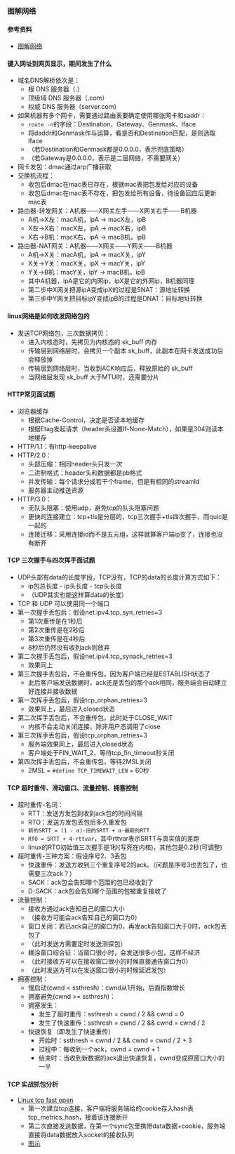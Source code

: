 ### 图解网络

#### 参考资料
* [图解网络](https://xiaolincoding.com/network/)

#### 键入网址到网页显示，期间发生了什么
* 域名DNS解析依次是：
  * 根 DNS 服务器（.）
  * 顶级域 DNS 服务器（.com）
  * 权威 DNS 服务器（server.com）
* 如果机器有多个网卡，需要通过路由表要确定使用哪张网卡和saddr：
  * `route -n`的字段：Destination、Gateway、Genmask、Iface
  * 将daddr和Genmask作与运算，看是否和Destination匹配，是则选取Iface
  * （若Destination和Genmask都是0.0.0.0，表示兜底策略）
  * （若Gateway是0.0.0.0，表示是二层网络，不需要网关）
* 网卡发包：dmac通过arp广播获取
* 交换机流程：
  * 收包后dmac在mac表已存在，根据mac表把包发给对应的设备
  * 收包后dmac在mac表不存在，把包发给所有设备，待设备回应后更新mac表
* 路由器-转发网关：A机器——X网关左手——X网关右手——B机器
  * A机->X左：macA机，ipA -> macX左，ipB
  * X左->X右：macX左，ipA -> macX右，ipB
  * X右->B机：macX右，ipA -> macB机，ipB
* 路由器-NAT网关：A机器——X网关——Y网关——B机器
  * A机->X关：macA机，ipA -> macX关，ipY
  * X关->Y关：macX关，ipX -> macY关，ipY
  * Y关->B机：macY关，ipY -> macB机，ipB
  * 其中A机器，ipA是它的内网ip，ipX是它的外网ip，B机器同理
  * 第二步中X网关把源ipA变成ipX的过程是SNAT：源地址转换
  * 第三步中Y网关把目标ipY变成ipB的过程是DNAT：目标地址转换

#### linux网络是如何收发网络包的
* 发送TCP网络包，三次数据拷贝：
  * 进入内核态时，先拷贝为内核态的 sk_buff 内存
  * 传输层到网络层时，会拷贝一个副本 sk_buff，此副本在网卡发送成功后会释放掉
  * 传输层到网络层时，当收到ACK响应后，释放原始的 sk_buff
  * 当网络层发现 sk_buff 大于MTU时，还需要分片

#### HTTP常见面试题
* 浏览器缓存
  * 根据Cache-Control，决定是否读本地缓存
  * 根据Etag发起请求（header头设置If-None-Match），如果是304则读本地缓存
* HTTP/1.1：有http-keepalive
* HTTP/2.0：
  * 头部压缩：相同header头只发一次
  * 二进制格式：header头和数据都是pb格式
  * 并发传输：每个请求分成若干个frame，但是有相同的streamId
  * 服务器主动推送资源
* HTTP/3.0：
  * 无队头阻塞：使用udp，避免tcp的队头阻塞问题
  * 更快的连接建立：tcp+tls是分层的，tcp三次握手+tls四次握手，而quic是一起的
  * 连接迁移：采用连接id而不是五元组，这样就算客户端ip变了，连接也没有断开

#### TCP 三次握手与四次挥手面试题
* UDP头部有data的长度字段，TCP没有，TCP的data的长度计算方式如下：
  * ip包总长度 - ip头长度 - tcp头长度
  * （UDP其实也能这样算data的长度）
* TCP 和 UDP 可以使用同一个端口
* 第一次握手丢包后：假设net.ipv4.tcp_syn_retries=3
  * 第1次重传是在1秒后
  * 第2次重传是在2秒后
  * 第3次重传是在4秒后
  * 8秒后仍然没有收到ack则放弃
* 第二次握手丢包后，假设net.ipv4.tcp_synack_retries=3
  * 效果同上
* 第三次握手丢包后，不会重传包，因为客户端已经是ESTABLISH状态了
  * 此后客户端发送数据时，ack还是丢包的那个ack相同，服务端会自动建立好连接并接收数据
* 第一次挥手丢包后，假设tcp_orphan_retries=3
  * 效果同上，最后进入closed状态
* 第二次挥手丢包后，不会重传包，此时处于CLOSE_WAIT
  * 内核不会主动关闭连接，除非用户态调用了close
* 第三次挥手丢包后，假设tcp_orphan_retries=3
  * 服务端效果同上，最后进入closed状态
  * 客户端处于FIN_WAIT_2，等待tcp_fin_timeout秒关闭
* 第四次挥手丢包后，不会重传包，等待2MSL关闭
  * 2MSL = `#define TCP_TIMEWAIT_LEN` = 60秒

#### TCP 超时重传、滑动窗口、流量控制、拥塞控制
* 超时重传-名词：
  * RTT：发送方发包到收到ack包的时间间隔
  * RTO：发送方发包丢包后多久重发包
  * `新的SRTT = (1 - α)·旧的SRTT + α·最新的RTT`
  * `RTO = SRTT + 4·rttvar`，其中rttvar表示SRTT与真实值的差距
  * linux的RTO初始值三次握手是1秒(写死在内核)，其他包是0.2秒(可调整)
* 超时重传-三种方案：假设序号2、3丢包
  * 快速重传：发送方收到三个重复序号2的ack。（问题是序号3也丢包了，也需要三次ack？）
  * SACK：ack包会告知哪个范围的包已经收到了
  * D-SACK：ack包会告知哪个范围的包被重复接收了
* 流量控制：
  * 接收方通过ack告知自己的窗口大小
  * （接收方可能会ack告知自己的窗口为0）
  * 窗口关闭：若已ack自己的窗口为0，再发ack告知窗口大于0时，ack包丢包了
  * （此时发送方需要定时发送测探包）
  * 糊涂窗口综合征：当窗口很小时，会发送很多小包，这样不经济
  * （此时接收方可以在接收窗口很小的时候直接通告窗口为0）
  * （此时发送方可以在发送窗口很小的时候延迟发包）
* 拥塞控制：
  * 慢启动(cwnd < ssthresh)：cwnd从1开始，后面指数增长
  * 拥塞避免(cwnd >= ssthresh)：
  * 拥塞发生：
    * 发生了超时重传：ssthresh = cwnd / 2 && cwnd = 0
    * 发生了快速重传：ssthresh = cwnd / 2 && cwnd = cwnd / 2
  * 快速恢复（即发生了快速重传）
    * 开始时：ssthresh = cwnd / 2 && cwnd = cwnd / 2 + 3
    * 过程中：每收到一个ack，cwnd = cwnd + 1
    * 结束时：当收到新数据的ack退出快速恢复，cwnd变成原窗口大小的一半

#### TCP 实战抓包分析
* [Linux tcp fast open](https://blog.csdn.net/zgy666/article/details/110704368)
  * 第一次建立tcp连接，客户端将服务端给的cookie存入hash表tcp_metrics_hash，接着该连接断开
  * 第二次直接发送数据，在第一个sync包里携带data数据+cookie，服务端直接将data数据放入socket的接收队列
  * [图示](../images/fast-open.png)













